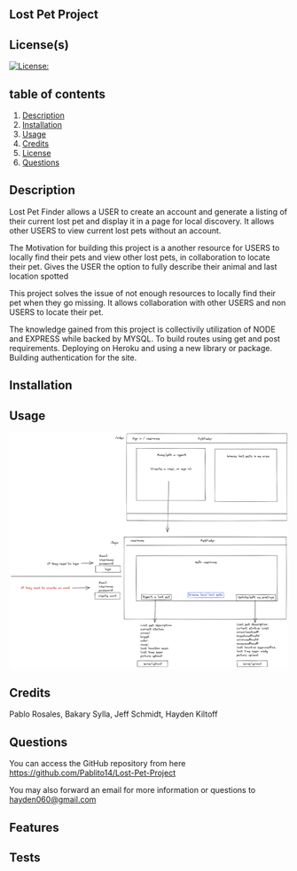 ## Lost Pet Project


## License(s)
[![License: ](https://img.shields.io/badge/License--blue.svg)](https://opensource.org/licenses/MIT)


## table of contents
1. [Description](#description)
2. [Installation](#installation)
3. [Usage](#usage)
4. [Credits](#credits)
5. [License](#license)
6. [Questions](#questions)
        
        
        
## Description
Lost Pet Finder allows a USER to create an account and generate a listing of their current lost pet and display it in a page for local discovery. It allows other USERS to view current lost pets without an account.

The Motivation for building this project is a another resource for USERS to locally find their pets and view other lost pets, in collaboration to locate their pet. Gives the USER the option to fully describe their animal and last location spotted

This project solves the issue of not enough resources to locally find their pet when they go missing. It allows collaboration with other USERS and non USERS to locate their pet.

The knowledge gained from this project is collectivily utilization of NODE and EXPRESS while backed by MYSQL. To build routes using get and post requirements. Deploying on Heroku and using a new library or package. Building authentication for the site.
        
        
## Installation



        
        
## Usage


![Wireframe_Petfinder](./assets/Untitled-2022-04-16-2241_50.png)
        
## Credits
Pablo Rosales, Bakary Sylla, Jeff Schmidt, Hayden Kiltoff


        
        

## Questions
You can access the GitHub repository from here https://github.com/Pablito14/Lost-Pet-Project
        
You may also forward an email for more information or questions to hayden060@gmail.com
        
## Features

        
        
## Tests 
